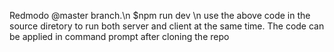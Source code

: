 Redmodo @master branch.\n
$npm run dev \n
use the above code in the source diretory to run both server and client at the same time.
The code can be applied in command prompt after cloning the repo
